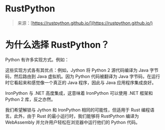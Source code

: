 <!--yml

category: 未分类

date: 2024-05-27 14:40:57

-->

# RustPython

> 来源：[https://rustpython.github.io/](https://rustpython.github.io/)

# 为什么选择 RustPython？

Python 有许多实现方式。例如：

这些实现方式各有其优点：例如，Jython 将 Python 2 源代码编译为 Java 字节码，然后路由到 Java 虚拟机。因为 Python 代码被翻译为 Java 字节码，在运行时它看起来和感觉像一个真正的 Java 程序，因此与 Java 应用程序集成良好。

IronPython 与 .NET 高度集成，这意味着 IronPython 可以使用 .NET 框架和 Python 2 库，反之亦然。

我们希望解锁与 Jython 和 IronPython 相同的可能性，但适用于 Rust 编程语言。此外，由于 Rust 的最小运行时，我们能够将 RustPython 编译为 WebAssembly 并允许用户轻松在浏览器中运行他们的 Python 代码。
